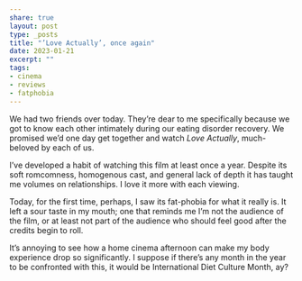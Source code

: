 ```yaml
---
share: true
layout: post
type: _posts
title: "’Love Actually’, once again"
date: 2023-01-21
excerpt: ""
tags:
- cinema
- reviews
- fatphobia
---
```

We had two friends over today. They’re dear to me specifically because we got to know each other intimately during our eating disorder recovery. We promised we’d one day get together and watch _Love Actually_, much-beloved by each of us. 

I’ve developed a habit of watching this film at least once a year. Despite its soft romcomness, homogenous cast, and general lack of depth it has taught me volumes on relationships. I love it more with each viewing. 

Today, for the first time, perhaps, I saw its fat-phobia for what it really is. It left a sour taste in my mouth; one that reminds me I’m not the audience of the film, or at least not part of the audience who should feel good after the credits begin to roll. 

It’s annoying to see how a home cinema afternoon can make my body experience drop so significantly. I suppose if there’s any month in the year to be confronted with this, it would be International Diet Culture Month, ay?




